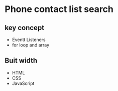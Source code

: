 # Phone contact list search

## key concept

- Eventt Listeners
- for loop and array

## Buit width

- HTML
- CSS 
- JavaScript 
